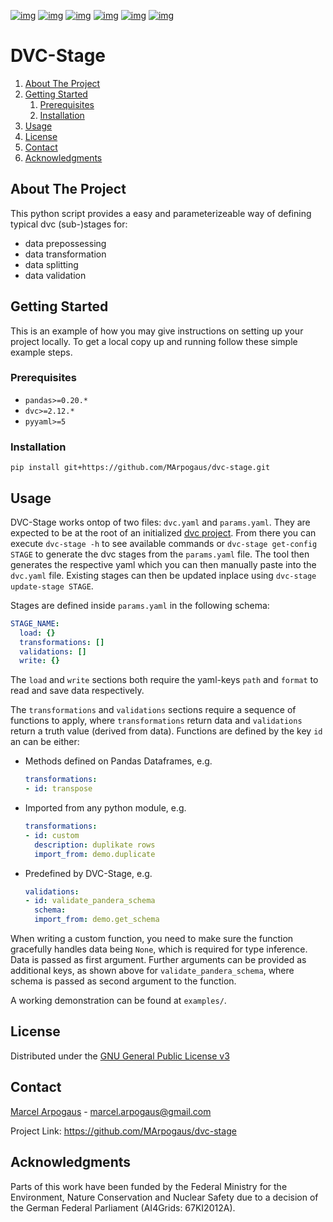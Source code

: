 [![img](https://img.shields.io/github/contributors/MArpogaus/dvc-stage.svg?style=flat-square)](https://github.com/MArpogaus/dvc-stage/graphs/contributors)
[![img](https://img.shields.io/github/forks/MArpogaus/dvc-stage.svg?style=flat-square)](https://github.com/MArpogaus/dvc-stage/network/members)
[![img](https://img.shields.io/github/stars/MArpogaus/dvc-stage.svg?style=flat-square)](https://github.com/MArpogaus/dvc-stage/stargazers)
[![img](https://img.shields.io/github/issues/MArpogaus/dvc-stage.svg?style=flat-square)](https://github.com/MArpogaus/dvc-stage/issues)
[![img](https://img.shields.io/github/license/MArpogaus/dvc-stage.svg?style=flat-square)](https://github.com/MArpogaus/dvc-stage/blob/master/COPYING)
[![img](https://img.shields.io/badge/-LinkedIn-black.svg?style=flat-square&logo=linkedin&colorB=555)](https://linkedin.com/in/MArpogaus)


# DVC-Stage

1.  [About The Project](#about-the-project)
2.  [Getting Started](#getting-started)
    1.  [Prerequisites](#prerequisites)
    2.  [Installation](#installation)
3.  [Usage](#usage)
4.  [License](#license)
5.  [Contact](#contact)
6.  [Acknowledgments](#acknowledgments)


<a id="about-the-project"></a>

## About The Project

This python script provides a easy and parameterizeable way of defining typical dvc (sub-)stages for:

-   data prepossessing
-   data transformation
-   data splitting
-   data validation


<a id="getting-started"></a>

## Getting Started

This is an example of how you may give instructions on setting up your
project locally. To get a local copy up and running follow these simple
example steps.


<a id="prerequisites"></a>

### Prerequisites

-   `pandas>=0.20.*`
-   `dvc>=2.12.*`
-   `pyyaml>=5`


<a id="installation"></a>

### Installation

    pip install git+https://github.com/MArpogaus/dvc-stage.git


<a id="usage"></a>

## Usage

DVC-Stage works ontop of two files: `dvc.yaml` and `params.yaml`.
They are expected to be at the root of an initialized [dvc project](https://dvc.org/).
From there you can execute `dvc-stage -h` to see available commands or `dvc-stage get-config STAGE` to generate the dvc stages from the `params.yaml` file. The tool then generates the respective yaml which you can then manually paste into the `dvc.yaml` file. Existing stages can then be updated inplace using `dvc-stage update-stage STAGE`.

Stages are defined inside `params.yaml` in the following schema:
```yaml
STAGE_NAME:
  load: {}
  transformations: []
  validations: []
  write: {}
```

The `load` and `write` sections both require the yaml-keys `path` and `format` to read and save data respectively.

The `transformations` and `validations` sections require a sequence of functions to apply, where `transformations` return data and `validations` return a truth value (derived from data). 
Functions are defined by the key `id` an can be either:
 - Methods defined on Pandas Dataframes, e.g. 
   ```yaml
   transformations:
   - id: transpose
   ```
 - Imported from any python module, e.g.
   ```yaml
   transformations:
   - id: custom
     description: duplikate rows
     import_from: demo.duplicate
   ```
 - Predefined by DVC-Stage, e.g.
   ```yaml
   validations:
   - id: validate_pandera_schema
     schema:
     import_from: demo.get_schema
   ```
   
When writing a custom function, you need to make sure the function gracefully handles data being `None`, which is required for type inference. Data is passed as first argument. Further arguments can be provided as additional keys, as shown above for `validate_pandera_schema`, where schema is passed as second argument to the function.


A working demonstration can be found at `examples/`.


<a id="license"></a>

## License

Distributed under the [GNU General Public License v3](COPYING)


<a id="contact"></a>

## Contact

[Marcel Arpogaus](https://github.com/MArpogaus/) - [marcel.arpogaus@gmail.com](mailto:marcel.arpogaus@gmail.com)

Project Link:
<https://github.com/MArpogaus/dvc-stage>


<a id="acknowledgments"></a>

## Acknowledgments

Parts of this work have been funded by the Federal Ministry for the Environment, Nature Conservation and Nuclear Safety due to a decision of the German Federal Parliament (AI4Grids: 67KI2012A).
